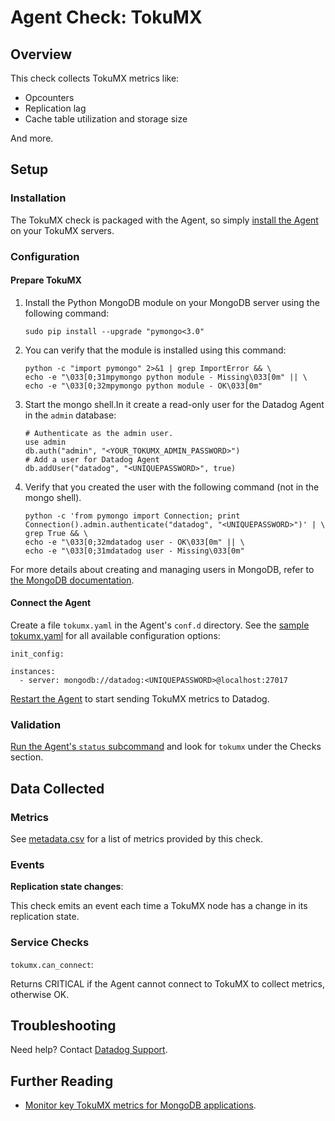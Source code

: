 # Agent Check: TokuMX

## Overview

This check collects TokuMX metrics like:

* Opcounters
* Replication lag
* Cache table utilization and storage size

And more.

## Setup
### Installation

The TokuMX check is packaged with the Agent, so simply [install the Agent][1] on your TokuMX servers.

### Configuration
#### Prepare TokuMX

1.  Install the Python MongoDB module on your MongoDB server using the following command:

        sudo pip install --upgrade "pymongo<3.0"


2.  You can verify that the module is installed using this command:

        python -c "import pymongo" 2>&1 | grep ImportError && \
        echo -e "\033[0;31mpymongo python module - Missing\033[0m" || \
        echo -e "\033[0;32mpymongo python module - OK\033[0m"


3.  Start the mongo shell.In it create a read-only user for the Datadog Agent in the `admin` database:

        # Authenticate as the admin user.
        use admin
        db.auth("admin", "<YOUR_TOKUMX_ADMIN_PASSWORD>")
        # Add a user for Datadog Agent
        db.addUser("datadog", "<UNIQUEPASSWORD>", true)


4.  Verify that you created the user with the following command (not in the mongo shell).

        python -c 'from pymongo import Connection; print Connection().admin.authenticate("datadog", "<UNIQUEPASSWORD>")' | \
        grep True && \
        echo -e "\033[0;32mdatadog user - OK\033[0m" || \
        echo -e "\033[0;31mdatadog user - Missing\033[0m"

For more details about creating and managing users in MongoDB, refer to [the MongoDB documentation][2].

#### Connect the Agent

Create a file `tokumx.yaml` in the Agent's `conf.d` directory. See the [sample tokumx.yaml][3] for all available configuration options:

```
init_config:

instances:
  - server: mongodb://datadog:<UNIQUEPASSWORD>@localhost:27017
```

[Restart the Agent][4] to start sending TokuMX metrics to Datadog.

### Validation

[Run the Agent's `status` subcommand][5] and look for `tokumx` under the Checks section.

## Data Collected
### Metrics
See [metadata.csv][6] for a list of metrics provided by this check.

### Events
**Replication state changes**:

This check emits an event each time a TokuMX node has a change in its replication state.

### Service Checks

`tokumx.can_connect`:

Returns CRITICAL if the Agent cannot connect to TokuMX to collect metrics, otherwise OK.

## Troubleshooting
Need help? Contact [Datadog Support][7].

## Further Reading

* [Monitor key TokuMX metrics for MongoDB applications][8].


[1]: https://app.datadoghq.com/account/settings#agent
[2]: http://www.mongodb.org/display/DOCS/Security+and+Authentication
[3]: https://github.com/DataDog/integrations-core/blob/master/tokumx/conf.yaml.example
[4]: https://docs.datadoghq.com/agent/faq/agent-commands/#start-stop-restart-the-agent
[5]: https://docs.datadoghq.com/agent/faq/agent-commands/#agent-status-and-information
[6]: https://github.com/DataDog/integrations-core/blob/master/tokumx/metadata.csv
[7]: http://docs.datadoghq.com/help/
[8]: https://www.datadoghq.com/blog/monitor-key-tokumx-metrics-mongodb-applications/
